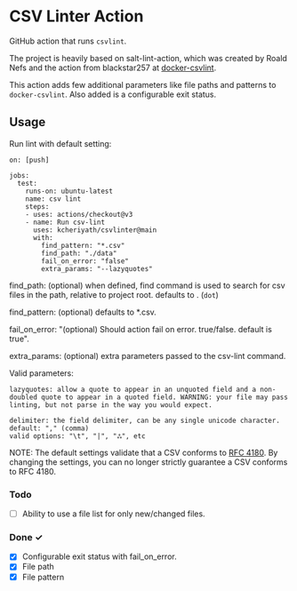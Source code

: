 # CSV Linter Action

GitHub action that runs `csvlint`.

The project is heavily based on salt-lint-action, which was created by Roald Nefs and the action from blackstar257 at [docker-csvlint](https://github.com/blackstar257/docker-csvlint).

This action adds few additional parameters like file paths and patterns to `docker-csvlint`. Also added is a configurable exit status.




## Usage

Run lint with default setting:

```
on: [push]

jobs:
  test:
    runs-on: ubuntu-latest
    name: csv lint
    steps:
    - uses: actions/checkout@v3
    - name: Run csv-lint
      uses: kcheriyath/csvlinter@main
      with:
        find_pattern: "*.csv"
        find_path: "./data"
        fail_on_error: "false"
        extra_params: "--lazyquotes"
```


find_path: (optional) when defined, find command is used to search for csv files in the path, relative to project root. defaults to . (`dot`)

find_pattern: (optional) defaults to *.csv.

fail_on_error: "(optional) Should action fail on error. true/false. default is true".

extra_params: (optional) extra parameters passed to the csv-lint command.

Valid parameters: 

    lazyquotes: allow a quote to appear in an unquoted field and a non-doubled quote to appear in a quoted field. WARNING: your file may pass linting, but not parse in the way you would expect.

    delimiter: the field delimiter, can be any single unicode character.
    default: "," (comma)
    valid options: "\t", "|", "ஃ", etc

NOTE: The default settings validate that a CSV conforms to [RFC 4180](https://tools.ietf.org/html/rfc4180). By changing the settings, you can no longer strictly guarantee a CSV conforms to RFC 4180.


### Todo

- [ ] Ability to use a file list for only new/changed files.  

### Done ✓

- [x] Configurable exit status with fail_on_error.
- [x] File path 
- [x] File pattern 
